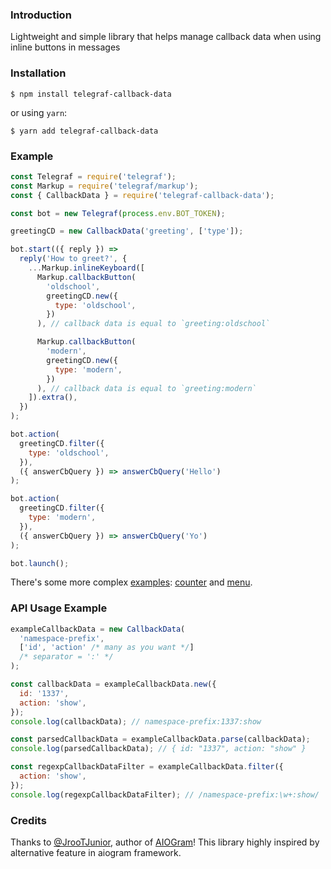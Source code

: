 ### Introduction

Lightweight and simple library that helps manage callback data 
when using inline buttons in messages

### Installation

```
$ npm install telegraf-callback-data
```
or using `yarn`:
```
$ yarn add telegraf-callback-data
```

### Example
  
```js
const Telegraf = require('telegraf');
const Markup = require('telegraf/markup');
const { CallbackData } = require('telegraf-callback-data');

const bot = new Telegraf(process.env.BOT_TOKEN);

greetingCD = new CallbackData('greeting', ['type']);

bot.start(({ reply }) =>
  reply('How to greet?', {
    ...Markup.inlineKeyboard([
      Markup.callbackButton(
        'oldschool',
        greetingCD.new({
          type: 'oldschool',
        })
      ), // callback data is equal to `greeting:oldschool`

      Markup.callbackButton(
        'modern',
        greetingCD.new({
          type: 'modern',
        })
      ), // callback data is equal to `greeting:modern`
    ]).extra(),
  })
);

bot.action(
  greetingCD.filter({
    type: 'oldschool',
  }),
  ({ answerCbQuery }) => answerCbQuery('Hello')
);

bot.action(
  greetingCD.filter({
    type: 'modern',
  }),
  ({ answerCbQuery }) => answerCbQuery('Yo')
);

bot.launch();
```

There's some more complex [examples](examples/): [counter](examples/counter-bot.js) and [menu](examples/menu-bot.js).

### API Usage Example

```js
exampleCallbackData = new CallbackData(
  'namespace-prefix',
  ['id', 'action' /* many as you want */]
  /* separator = ':' */
);

const callbackData = exampleCallbackData.new({
  id: '1337',
  action: 'show',
});
console.log(callbackData); // namespace-prefix:1337:show

const parsedCallbackData = exampleCallbackData.parse(callbackData);
console.log(parsedCallbackData); // { id: "1337", action: "show" }

const regexpCallbackDataFilter = exampleCallbackData.filter({
  action: 'show',
});
console.log(regexpCallbackDataFilter); // /namespace-prefix:\w+:show/
```

### Credits
Thanks to [@JrooTJunior](https://github.com/JrooTJunior), author of [AIOGram](https://github.com/aiogram/aiogram)! This library highly inspired by alternative feature in aiogram framework.
